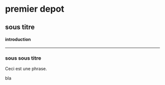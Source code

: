 # premier depot


## sous titre

#### introduction
---- 

### sous sous titre

Ceci est une phrase.

bla
